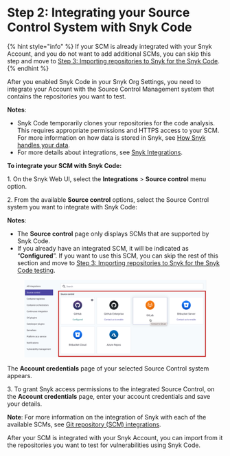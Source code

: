 # Step 2: Integrating your Source Control System with Snyk Code

{% hint style="info" %}
If your SCM is already integrated with your Snyk Account, and you do not want to add additional SCMs, you can skip this step and move to [Step 3: Importing repositories to Snyk for the Snyk Code](step-3-importing-repositories-to-snyk-for-the-snyk-code-testing/).
{% endhint %}

After you enabled Snyk Code in your Snyk Org Settings, you need to integrate your Account with the Source Control Management system that contains the repositories you want to test.

**Notes**:

* Snyk Code temporarily clones your repositories for the code analysis. This requires appropriate permissions and HTTPS access to your SCM. For more information on how data is stored in Snyk, see [How Snyk handles your data](../../../../more-info/how-snyk-handles-your-data.md).
* For more details about integrations, see [Snyk Integrations](https://docs.snyk.io/integrations).

**To integrate your SCM with Snyk Code:**

1\. On the Snyk Web UI, select the **Integrations** > **Source control** menu option.

2\. From the available **Source control** options, select the Source Control system you want to integrate with Snyk Code:

**Notes**:

* The **Source control** page only displays SCMs that are supported by Snyk Code.
* If you already have an integrated SCM, it will be indicated as “**Configured**”. If you want to use this SCM, you can skip the rest of this section and move to [Step 3: Importing repositories to Snyk for the Snyk Code testing](step-3-importing-repositories-to-snyk-for-the-snyk-code-testing/).

<figure><img src="../../../../.gitbook/assets/image (547).png" alt=""><figcaption></figcaption></figure>

The **Account credentials** page of your selected Source Control system appears.

3\. To grant Snyk access permissions to the integrated Source Control, on the **Account credentials** page, enter your account credentials and save your details.

**Note**: For more information on the integration of Snyk with each of the available SCMs, see [Git repository (SCM) integrations](https://docs.snyk.io/integrations/git-repository-scm-integrations).

After your SCM is integrated with your Snyk Account, you can import from it the repositories you want to test for vulnerabilities using Snyk Code.
